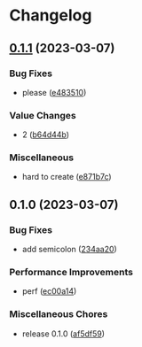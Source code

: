 # Changelog

## [0.1.1](https://github.com/SoonYu97/action-test/compare/v0.1.0...v0.1.1) (2023-03-07)


### Bug Fixes

* please ([e483510](https://github.com/SoonYu97/action-test/commit/e4835107db327fbbe52637accf9f784547fed3ab))


### Value Changes

* 2 ([b64d44b](https://github.com/SoonYu97/action-test/commit/b64d44bab2465a18c82ad7aa8eee6259ab0ec69a))


### Miscellaneous

* hard to create ([e871b7c](https://github.com/SoonYu97/action-test/commit/e871b7cb73e7ff0580b109081952d9fd6881a8b8))

## 0.1.0 (2023-03-07)


### Bug Fixes

* add semicolon ([234aa20](https://github.com/SoonYu97/action-test/commit/234aa20c548d3567a460126530673e03ad59d27b))


### Performance Improvements

* perf ([ec00a14](https://github.com/SoonYu97/action-test/commit/ec00a148fcd31bab1a932d03fb379ef97ebf267d))


### Miscellaneous Chores

* release 0.1.0 ([af5df59](https://github.com/SoonYu97/action-test/commit/af5df5962ca3cb81cf24167c611f4a4c000379b8))
